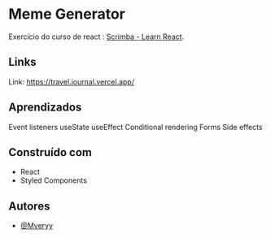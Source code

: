 # Meme Generator

Exercício do curso de react : [Scrimba - Learn React](https://scrimba.com/learn/learnreact).

## Links

Link: https://travel.journal.vercel.app/

## Aprendizados

Event listeners
useState
useEffect
Conditional rendering
Forms
Side effects

## Construído com

-   React
-   Styled Components

## Autores

-   [@Mveryy](https://github.com/Mveryy)
